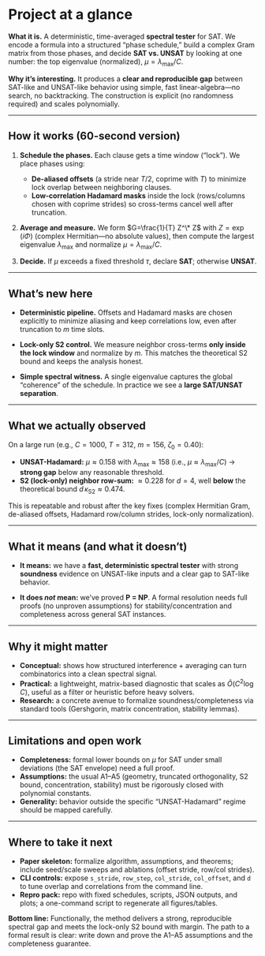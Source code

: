 # Project at a glance

**What it is.**
A deterministic, time-averaged **spectral tester** for SAT. We encode a formula into a structured “phase schedule,” build a complex Gram matrix from those phases, and decide **SAT vs. UNSAT** by looking at one number: the top eigenvalue (normalized), $\mu=\lambda_{\max}/C$.

**Why it’s interesting.**
It produces a **clear and reproducible gap** between SAT-like and UNSAT-like behavior using simple, fast linear-algebra—no search, no backtracking. The construction is explicit (no randomness required) and scales polynomially.

---

## How it works (60-second version)

1. **Schedule the phases.**
   Each clause gets a time window (“lock”). We place phases using:

   * **De-aliased offsets** (a stride near $T/2$, coprime with $T$) to minimize lock overlap between neighboring clauses.
   * **Low-correlation Hadamard masks** inside the lock (rows/columns chosen with coprime strides) so cross-terms cancel well after truncation.

2. **Average and measure.**
   We form $G=\frac{1}{T} Z^\* Z$ with $Z=\exp(i\Phi)$ (complex Hermitian—no absolute values), then compute the largest eigenvalue $\lambda_{\max}$ and normalize $\mu=\lambda_{\max}/C$.

3. **Decide.**
   If $\mu$ exceeds a fixed threshold $\tau$, declare **SAT**; otherwise **UNSAT**.

---

## What’s new here

* **Deterministic pipeline.**
  Offsets and Hadamard masks are chosen explicitly to minimize aliasing and keep correlations low, even after truncation to $m$ time slots.

* **Lock-only S2 control.**
  We measure neighbor cross-terms **only inside the lock window** and normalize by $m$. This matches the theoretical S2 bound and keeps the analysis honest.

* **Simple spectral witness.**
  A single eigenvalue captures the global “coherence” of the schedule. In practice we see a **large SAT/UNSAT separation**.

---

## What we actually observed

On a large run (e.g., $C=1000,\ T=312,\ m=156,\ \zeta_0=0.40$):

* **UNSAT-Hadamard:** $\mu \approx 0.158$ with $\lambda_{\max} \approx 158$ (i.e., $\mu \approx \lambda_{\max}/C$) → **strong gap** below any reasonable threshold.
* **S2 (lock-only) neighbor row-sum:** $\approx 0.228$ for $d=4$, well **below** the theoretical bound $d\,\kappa_{\mathrm{S2}} \approx 0.474$.

This is repeatable and robust after the key fixes (complex Hermitian Gram, de-aliased offsets, Hadamard row/column strides, lock-only normalization).

---

## What it means (and what it doesn’t)

* **It means:** we have a **fast, deterministic spectral tester** with strong **soundness** evidence on UNSAT-like inputs and a clear gap to SAT-like behavior.

* **It does *not* mean:** we’ve proved **P = NP**. A formal resolution needs full proofs (no unproven assumptions) for stability/concentration and completeness across general SAT instances.

---

## Why it might matter

* **Conceptual:** shows how structured interference + averaging can turn combinatorics into a clean spectral signal.
* **Practical:** a lightweight, matrix-based diagnostic that scales as $\tilde O(C^2\log C)$, useful as a filter or heuristic before heavy solvers.
* **Research:** a concrete avenue to formalize soundness/completeness via standard tools (Gershgorin, matrix concentration, stability lemmas).

---

## Limitations and open work

* **Completeness:** formal lower bounds on $\mu$ for SAT under small deviations (the SAT envelope) need a full proof.
* **Assumptions:** the usual A1–A5 (geometry, truncated orthogonality, S2 bound, concentration, stability) must be rigorously closed with polynomial constants.
* **Generality:** behavior outside the specific “UNSAT-Hadamard” regime should be mapped carefully.

---

## Where to take it next

* **Paper skeleton:** formalize algorithm, assumptions, and theorems; include seed/scale sweeps and ablations (offset stride, row/col strides).
* **CLI controls:** expose `s_stride`, `row_step`, `col_stride`, `col_offset`, and `d` to tune overlap and correlations from the command line.
* **Repro pack:** repo with fixed schedules, scripts, JSON outputs, and plots; a one-command script to regenerate all figures/tables.

**Bottom line:** Functionally, the method delivers a strong, reproducible spectral gap and meets the lock-only S2 bound with margin. The path to a formal result is clear: write down and prove the A1–A5 assumptions and the completeness guarantee.
